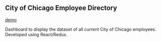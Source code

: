 ## City of Chicago Employee Directory

[demo](http://dt-employees.s3-website-us-west-1.amazonaws.com/)

Dashboard to display the dataset of all current City of Chicago employees. Developed using React/Redux.
